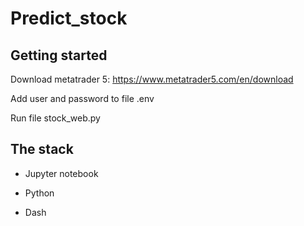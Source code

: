 # Predict_stock

## Getting started
Download metatrader 5:
https://www.metatrader5.com/en/download

Add user and password to file .env

Run file stock_web.py
## The stack
*   Jupyter notebook

*   Python

*   Dash
